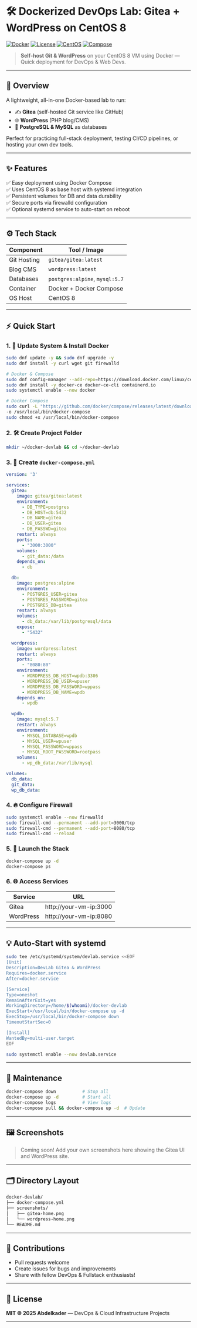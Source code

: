 

# 🛠️ Dockerized DevOps Lab: Gitea + WordPress on CentOS 8

[![Docker](https://img.shields.io/badge/Container-Docker-blue)](https://www.docker.com/)
[![License](https://img.shields.io/github/license/yourusername/dockerized-devops-lab)](LICENSE)
[![CentOS](https://img.shields.io/badge/OS-CentOS%208-yellow)](https://www.centos.org/)
[![Compose](https://img.shields.io/badge/Compose-v3-blue)](https://docs.docker.com/compose/compose-file/)

> **Self-host Git & WordPress** on your CentOS 8 VM using Docker — Quick deployment for DevOps & Web Devs.

---

## 📌 Overview

A lightweight, all-in-one Docker-based lab to run:
- ✍️ **Gitea** (self-hosted Git service like GitHub)
- 🌐 **WordPress** (PHP blog/CMS)
- 💾 **PostgreSQL & MySQL** as databases

Perfect for practicing full-stack deployment, testing CI/CD pipelines, or hosting your own dev tools.

---

## ✨ Features

✅ Easy deployment using Docker Compose  
✅ Uses CentOS 8 as base host with systemd integration  
✅ Persistent volumes for DB and data durability  
✅ Secure ports via firewalld configuration  
✅ Optional systemd service to auto-start on reboot  

---

## ⚙️ Tech Stack

| Component    | Tool / Image                      |
|--------------|-----------------------------------|
| Git Hosting  | `gitea/gitea:latest`              |
| Blog CMS     | `wordpress:latest`                |
| Databases    | `postgres:alpine`, `mysql:5.7`    |
| Container    | Docker + Docker Compose           |
| OS Host      | CentOS 8                          |

---

## ⚡ Quick Start

### 1. 🧱 Update System & Install Docker

```bash
sudo dnf update -y && sudo dnf upgrade -y
sudo dnf install -y curl wget git firewalld

# Docker & Compose
sudo dnf config-manager --add-repo=https://download.docker.com/linux/centos/docker-ce.repo
sudo dnf install -y docker-ce docker-ce-cli containerd.io
sudo systemctl enable --now docker

# Docker Compose
sudo curl -L "https://github.com/docker/compose/releases/latest/download/docker-compose-$(uname -s)-$(uname -m)" \
-o /usr/local/bin/docker-compose
sudo chmod +x /usr/local/bin/docker-compose
```

### 2. 🛠 Create Project Folder

```bash
mkdir ~/docker-devlab && cd ~/docker-devlab
```

### 3. 🧾 Create `docker-compose.yml`

```yaml
version: '3'

services:
  gitea:
    image: gitea/gitea:latest
    environment:
      - DB_TYPE=postgres
      - DB_HOST=db:5432
      - DB_NAME=gitea
      - DB_USER=gitea
      - DB_PASSWD=gitea
    restart: always
    ports:
      - "3000:3000"
    volumes:
      - git_data:/data
    depends_on:
      - db

  db:
    image: postgres:alpine
    environment:
      - POSTGRES_USER=gitea
      - POSTGRES_PASSWORD=gitea
      - POSTGRES_DB=gitea
    restart: always
    volumes:
      - db_data:/var/lib/postgresql/data
    expose:
      - "5432"

  wordpress:
    image: wordpress:latest
    restart: always
    ports:
      - "8080:80"
    environment:
      - WORDPRESS_DB_HOST=wpdb:3306
      - WORDPRESS_DB_USER=wpuser
      - WORDPRESS_DB_PASSWORD=wppass
      - WORDPRESS_DB_NAME=wpdb
    depends_on:
      - wpdb

  wpdb:
    image: mysql:5.7
    restart: always
    environment:
      - MYSQL_DATABASE=wpdb
      - MYSQL_USER=wpuser
      - MYSQL_PASSWORD=wppass
      - MYSQL_ROOT_PASSWORD=rootpass
    volumes:
      - wp_db_data:/var/lib/mysql

volumes:
  db_data:
  git_data:
  wp_db_data:
```

### 4. 🔥 Configure Firewall

```bash
sudo systemctl enable --now firewalld
sudo firewall-cmd --permanent --add-port=3000/tcp
sudo firewall-cmd --permanent --add-port=8080/tcp
sudo firewall-cmd --reload
```

### 5. 🚀 Launch the Stack

```bash
docker-compose up -d
docker-compose ps
```

### 6. 🌐 Access Services

| Service   | URL                      |
|-----------|--------------------------|
| Gitea     | http://your-vm-ip:3000   |
| WordPress | http://your-vm-ip:8080   |

---

## 💡 Auto-Start with systemd

```bash
sudo tee /etc/systemd/system/devlab.service <<EOF
[Unit]
Description=DevLab Gitea & WordPress
Requires=docker.service
After=docker.service

[Service]
Type=oneshot
RemainAfterExit=yes
WorkingDirectory=/home/$(whoami)/docker-devlab
ExecStart=/usr/local/bin/docker-compose up -d
ExecStop=/usr/local/bin/docker-compose down
TimeoutStartSec=0

[Install]
WantedBy=multi-user.target
EOF

sudo systemctl enable --now devlab.service
```

---

## 🧰 Maintenance

```bash
docker-compose down          # Stop all
docker-compose up -d         # Start all
docker-compose logs          # View logs
docker-compose pull && docker-compose up -d  # Update
```

---

## 🖼 Screenshots

> Coming soon! Add your own screenshots here showing the Gitea UI and WordPress site.

---

## 🗂 Directory Layout

```bash
docker-devlab/
├── docker-compose.yml
├── screenshots/
│   ├── gitea-home.png
│   └── wordpress-home.png
└── README.md
```

---

## 🤝 Contributions

- Pull requests welcome  
- Create issues for bugs and improvements  
- Share with fellow DevOps & Fullstack enthusiasts!

---

## 📜 License

**MIT © 2025 Abdelkader** — DevOps & Cloud Infrastructure Projects

---

